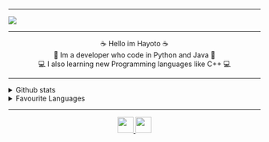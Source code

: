 <hr>
<div style="box-align: center;">
    <a href="https://discord.com/users/764504640007045130">
      <img src="https://lanyard-profile-readme.vercel.app/api/764504640007045130?theme=dark&bg=23272A&animated=true&hideDiscrim=false&borderRadius=30px&idleMessage=Probably%20doing%20something%20else..."/>
    </a>
</div>
<hr>
<div>
    <p align="center"> ☕ Hello im Hayoto ☕ <br> 🐍 Im a developer who code in Python and Java 🐍 <br> 💻 I also learning new Programming languages like C++ 💻</p>
</div>
<hr>
<details>
    <summary>Github stats</summary>
    <p align="center">
        <img src="https://github-readme-stats.vercel.app/api?username=neverjar&show_icons=true&theme=radical" />
    </p>
</details>
<details>
    <summary>Favourite Languages</summary>
    <p align="center">
        <img src="https://github-readme-stats.vercel.app/api/top-langs/?username=neverjar&theme=radical" />
    </p>
</details>
<hr>
<p align="center">
    <a href="http://discord.killia.xyz/">
        <img src="https://img.icons8.com/ios-filled/344/discord-logo.png" height="32" />
    </a>
    <a href="https://www.youtube.com/channel/UCudu8yIvqTOvAIxEqtdzPMA">
        <img src="https://img.icons8.com/ios-filled/344/youtube-play.png" height="32" />
    </a>
</p>
